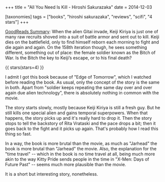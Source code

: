 +++
title = "All You Need Is Kill - Hiroshi Sakurazaka"
date = 2014-12-03

[taxonomies]
tags = ["books", "hiroshi sakurazaka", "reviews", "scifi", "4 stars"]
+++

[GoodReads Summary](https://www.goodreads.com/book/show/6255949-all-you-need-is-kill):
When the alien Gitai invade, Keiji Kiriya is just one of many raw recruits
shoved into a suit of battle armor and sent out to kill. Keiji dies on the
battlefield, only to find himself reborn each morning to fight and die again
and again. On the 158th iteration though, he sees something different,
something out of place: the female soldier known as the Bitch of War. Is the
Bitch the key to Keiji’s escape, or to his final death?

<!-- more -->

{{ stars(stars=4) }}

I admit I got this book because of "Edge of Tomorrow", which I watched before
reading the book. As usual, only the concept of the story is the same in both.
Apart from "soldier keeps repeating the same day over and over again due alien
technology", there is absolutely nothing in common with the movie.

The story starts slowly, mostly because Keiji Kiriya is still a fresh guy. But
he still kills one special alien and gains temporal superpowers. When that
happens, the story picks up and it's really hard to drop it. Then the story
stops to tell the backstory of Rita Vrataski and the pace drops a bit; then it
goes back to the fight and it picks up again. That's probably how I read this
thing so fast.

In a way, the book is more brutal than the movie, as much as "Jarhead" the
book is more brutal than "Jarhead" the movie. Also, the explanation for the
"time travel" -- which in the book is no time travel at all, being much more
akin to the way Kitty Pride sends people in the time in "X-Men: Days of Future
Past" -- seems much more plausible than the movie.

It is a short but interesting story, nonetheless.
